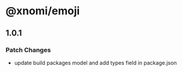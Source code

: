 # @xnomi/emoji

## 1.0.1

### Patch Changes

- update build packages model and add types field in package.json
